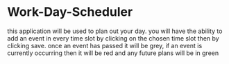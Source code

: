# Work-Day-Scheduler
this application will be used to plan out your day. you will have the ability to add an event in every time slot by clicking on the chosen time slot then by clicking save. once an event has passed it will be grey, if an event is currently occurring then it will be red and any future plans will be in green 
